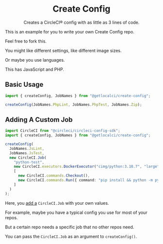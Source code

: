 <div align="center">
<h1>Create Config</h1>
<p>Creates a CircleCI® config with as little as 3 lines of code.</p>
</div>

This is an example for you to write your own Create Config repo.

Feel free to fork this.

You might like different settings, like different image sizes.

Or maybe you use languages.

This has JavaScript and PHP.

## Basic Usage

```typescript
import { createConfig, JobNames } from "@getlocalci/create-config";

createConfig(JobNames.PhpLint, JobNames.PhpTest, JobNames.Zip);
```

## Adding A Custom Job

```typescript
import CircleCI from "@circleci/circleci-config-sdk";
import { createConfig, JobNames } from "@getlocalci/create-config";

createConfig(
  JobNames.JsLint,
  JobNames.JsTest,
  new CircleCI.Job(
    "python-test",
    new CircleCI.executors.DockerExecutor("cimg/python:3.10.7", "large"),
    [
      new CircleCI.commands.Checkout(),
      new CircleCI.commands.Run({ command: "pip install && python -m pytest" }),
    ]
  )
);
```

Here, you [add a](https://getlocalci.com/circleci-config-sdk-tutorial/#last-2-jobs) `CircleCI.Job` with your own values.

For example, maybe you have a typical config you use for most of your repos.

But a certain repo needs a specific job that no other repos need.

You can pass the `CircleCI.Job` as an argument to `createConfig()`.
